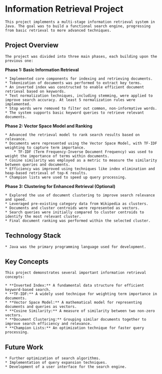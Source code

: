 #   Information Retrieval Project

    This project implements a multi-stage information retrieval system in Java. The goal was to build a functional search engine, progressing from basic retrieval to more advanced techniques.

##   Project Overview

    The project was divided into three main phases, each building upon the previous one:

**Phase 1: Basic Information Retrieval**

    * Implemented core components for indexing and retrieving documents.
    * Tokenization of documents was performed to extract key terms.
    * An inverted index was constructed to enable efficient document retrieval based on keywords.
    * Text normalization techniques, including stemming, were applied to improve search accuracy. At least 5 normalization rules were implemented.
    * Stop words were removed to filter out common, non-informative words.
    * The system supports basic keyword queries to retrieve relevant documents.

**Phase 2: Vector Space Model and Ranking**

    * Advanced the retrieval model to rank search results based on relevance.
    * Documents were represented using the Vector Space Model, with TF-IDF weighting to capture term importance.
        * TF-IDF (Term Frequency-Inverse Document Frequency) was used to weight the importance of terms within documents.
    * Cosine similarity was employed as a metric to measure the similarity between queries and documents.
    * Efficiency was improved using techniques like index elimination and heap-based retrieval of top-K results.
    * Champion lists were used to speed up query processing.

**Phase 3: Clustering for Enhanced Retrieval (Optional)**

    * Explored the use of document clustering to improve search relevance and speed.
    * Leveraged pre-existing category data from Wikipedia as clusters.
    * Documents and cluster centroids were represented as vectors.
    * Search queries were initially compared to cluster centroids to identify the most relevant cluster.
    * Final document ranking was performed within the selected cluster.

##   Technology Stack

    * Java was the primary programming language used for development.

##   Key Concepts

    This project demonstrates several important information retrieval concepts:

    * **Inverted Index:** A fundamental data structure for efficient keyword-based search.
    * **TF-IDF:** A widely used technique for weighting term importance in documents.
    * **Vector Space Model:** A mathematical model for representing documents and queries as vectors.
    * **Cosine Similarity:** A measure of similarity between two non-zero vectors.
    * **Document Clustering:** Grouping similar documents together to improve search efficiency and relevance.
    * **Champion Lists:** An optimization technique for faster query processing.

##   Future Work

    * Further optimization of search algorithms.
    * Implementation of query expansion techniques.
    * Development of a user interface for the search engine.
